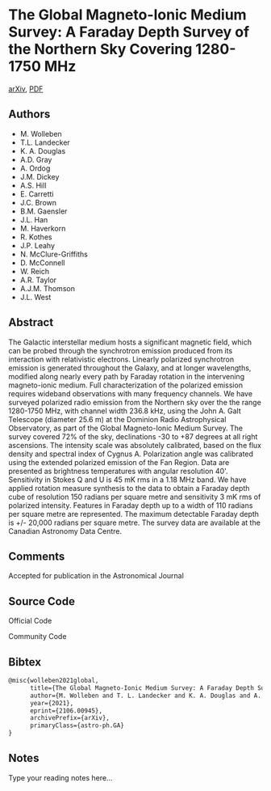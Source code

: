 
# The Global Magneto-Ionic Medium Survey: A Faraday Depth Survey of the Northern Sky Covering 1280-1750 MHz

[arXiv](https://arxiv.org/abs/2106.0945), [PDF](https://arxiv.org/pdf/2106.0945.pdf)

## Authors

- M. Wolleben
- T.L. Landecker
- K. A. Douglas
- A.D. Gray
- A. Ordog
- J.M. Dickey
- A.S. Hill
- E. Carretti
- J.C. Brown
- B.M. Gaensler
- J.L. Han
- M. Haverkorn
- R. Kothes
- J.P. Leahy
- N. McClure-Griffiths
- D. McConnell
- W. Reich
- A.R. Taylor
- A.J.M. Thomson
- J.L. West

## Abstract

The Galactic interstellar medium hosts a significant magnetic field, which can be probed through the synchrotron emission produced from its interaction with relativistic electrons. Linearly polarized synchrotron emission is generated throughout the Galaxy, and at longer wavelengths, modified along nearly every path by Faraday rotation in the intervening magneto-ionic medium. Full characterization of the polarized emission requires wideband observations with many frequency channels. We have surveyed polarized radio emission from the Northern sky over the the range 1280-1750 MHz, with channel width 236.8 kHz, using the John A. Galt Telescope (diameter 25.6 m) at the Dominion Radio Astrophysical Observatory, as part of the Global Magneto-Ionic Medium Survey. The survey covered 72% of the sky, declinations -30 to +87 degrees at all right ascensions. The intensity scale was absolutely calibrated, based on the flux density and spectral index of Cygnus A. Polarization angle was calibrated using the extended polarized emission of the Fan Region. Data are presented as brightness temperatures with angular resolution 40'. Sensitivity in Stokes Q and U is 45 mK rms in a 1.18 MHz band. We have applied rotation measure synthesis to the data to obtain a Faraday depth cube of resolution 150 radians per square metre and sensitivity 3 mK rms of polarized intensity. Features in Faraday depth up to a width of 110 radians per square metre are represented. The maximum detectable Faraday depth is +/- 20,000 radians per square metre. The survey data are available at the Canadian Astronomy Data Centre.

## Comments

Accepted for publication in the Astronomical Journal

## Source Code

Official Code



Community Code



## Bibtex

```tex
@misc{wolleben2021global,
      title={The Global Magneto-Ionic Medium Survey: A Faraday Depth Survey of the Northern Sky Covering 1280-1750 MHz}, 
      author={M. Wolleben and T. L. Landecker and K. A. Douglas and A. D. Gray and A. Ordog and J. M. Dickey and A. S. Hill and E. Carretti and J. C. Brown and B. M. Gaensler and J. L. Han and M. Haverkorn and R. Kothes and J. P. Leahy and N. McClure-Griffiths and D. McConnell and W. Reich and A. R. Taylor and A. J. M. Thomson and J. L. West},
      year={2021},
      eprint={2106.00945},
      archivePrefix={arXiv},
      primaryClass={astro-ph.GA}
}
```

## Notes

Type your reading notes here...

